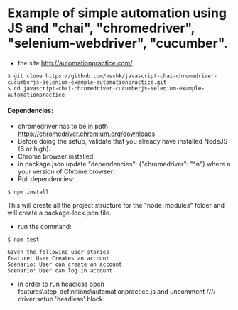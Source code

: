 # Example of simple automation using JS and "chai", "chromedriver", "selenium-webdriver", "cucumber".
* the site http://automationpractice.com/
```
$ git clone https://github.com/vsshk/javascript-chai-chromedriver-cucumberjs-selenium-example-automationpractice.git
$ cd javascript-chai-chromedriver-cucumberjs-selenium-example-automationpractice
```
#### Dependencies:
* chromedriver has to be in path https://chromedriver.chromium.org/downloads
* Before doing the setup, validate that you already have installed NodeJS (6 or high). 
* Chrome browser installed.
* in package.json update "dependencies": {"chromedriver": "^n"} where n your version of Chrome browser.
* Pull dependencies:
```
$ npm install
```
This will create all the project structure for the "node_modules" folder 
and will create a package-lock.json file.
* run the command:
```
$ npm test 
```
```
Given the following user stories
Feature: User Creates an account
Scenario: User can create an account
Scenario: User can log in account
```
* in order to run headless open features\step_definitions\automationpractice.js and uncomment //// driver setup 'headless' block  
